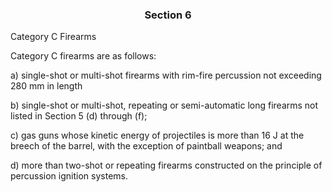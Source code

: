 ### <a name="section_6"></a><p align="center">Section 6</p>

Category C Firearms

Category C firearms are as follows:

a) single-shot or multi-shot firearms with rim-fire percussion not exceeding 280 mm in length

b) single-shot or multi-shot, repeating or semi-automatic long firearms not listed in Section 5 (d) through (f);

c) gas guns whose kinetic energy of projectiles is more than 16 J at the breech of the barrel, with the exception of paintball weapons; and

d) more than two-shot or repeating firearms constructed on the principle of percussion ignition systems.

